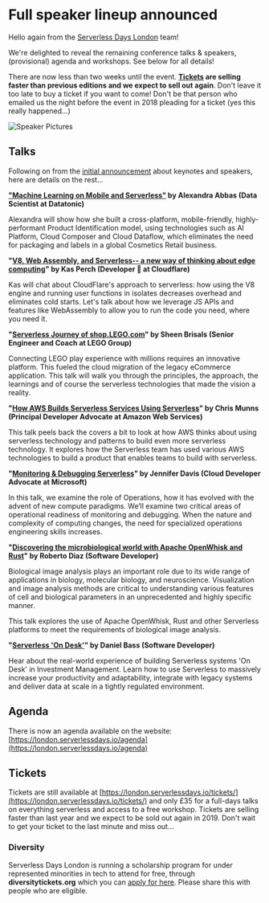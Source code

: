 # Full speaker lineup announced

Hello again from the [Serverless Days London](https://london.serverlessdays.io) team!

We're delighted to reveal the remaining conference talks & speakers, (provisional) agenda and workshops. See below for all details!

There are now less than two weeks until the event. **[Tickets](https://london.serverlessdays.io/tickets/) are selling faster than previous editions and we expect to sell out again**.  Don't leave it too late to buy a ticket if you want to come! Don't be that person who emailed us the night before the event in 2018 pleading for a ticket (yes this really happened...)

![Speaker Pictures](https://res.cloudinary.com/serverlessdays/image/upload/v1561969028/London/2019/speaker_lineup.jpg)

## Talks

Following on from the [initial announcement](https://london.serverlessdays.io/news/keynote-speakers-2019/) about keynotes and speakers, here are details on the rest...

**["Machine Learning on Mobile and Serverless"](https://london.serverlessdays.io/speakers/alexa/) by Alexandra Abbas (Data Scientist at Datatonic)**

Alexandra will show how she built a cross-platform, mobile-friendly, highly-performant Product Identification model, using technologies such as AI Platform, Cloud Composer and Cloud Dataflow, which eliminates the need for packaging and labels in a global Cosmetics Retail business.

**"[V8, Web Assembly, and Serverless-- a new way of thinking about edge computing](https://london.serverlessdays.io/speakers/kas/)" by Kas Perch (Developer 🥑 at Cloudflare)**

Kas will chat about CloudFlare's approach to serverless: how using the V8 engine and running user functions in isolates decreases overhead and eliminates cold starts. Let's talk about how we leverage JS APIs and features like WebAssembly to allow you to run the code you need, where you need it.

**"[Serverless Journey of shop.LEGO.com](https://london.serverlessdays.io/speakers/sheen/)" by Sheen Brisals (Senior Engineer and Coach at LEGO Group)**

Connecting LEGO play experience with millions requires an innovative platform. This fueled the cloud migration of the legacy eCommerce application. This talk will walk you through the principles, the approach, the learnings and of course the serverless technologies that made the vision a reality.

**"[How AWS Builds Serverless Services Using Serverless](https://london.serverlessdays.io/speakers/chrism/)" by Chris Munns (Principal Developer Advocate at Amazon Web Services)**

This talk peels back the covers a  bit to look at how AWS thinks about using serverless technology and  patterns to build even more serverless technology. It explores how the Serverless team has used various AWS technologies to build a product  that enables teams to build with serverless.

**"[Monitoring & Debugging Serverless](https://london.serverlessdays.io/speakers/jennifer/)" by Jennifer Davis (Cloud Developer Advocate at Microsoft)**

In this talk, we examine the role of Operations, how it has evolved with the advent of new compute paradigms. We’ll examine two critical areas of operational readiness of monitoring and debugging. When the nature and complexity of computing changes, the need for specialized operations engineering skills increases.

**"[Discovering the microbiological world with Apache OpenWhisk and Rust](https://london.serverlessdays.io/speakers/roberto/)" by Roberto Diaz (Software Developer)**

Biological image analysis plays an important role due to its wide range of applications in biology, molecular biology, and neuroscience. Visualization and image analysis methods are critical to understanding various features of cell and biological parameters in an unprecedented and highly specific manner.

This talk explores the use of Apache OpenWhisk, Rust and other Serverless platforms to meet the requirements of biological image analysis.

**"[Serverless 'On Desk'](https://london.serverlessdays.io/speakers/dan/)" by Daniel Bass (Software Developer)**

Hear about the real-world experience of building Serverless systems 'On Desk' in Investment Management. Learn how to use Serverless to massively increase your productivity and adaptability, integrate with legacy systems and deliver data at scale in a tightly regulated environment.

## Agenda

There is now an agenda available on the website: [https://london.serverlessdays.io/agenda](https://london.serverlessdays.io/agenda)

## Tickets

Tickets are still available at [https://london.serverlessdays.io/tickets/](https://london.serverlessdays.io/tickets/) and only £35 for a full-days talks on everything serverless and access to a free workshop. Tickets are selling faster than last year and we expect to be sold out again in 2019. Don't wait to get your ticket to the last minute and miss out...

### Diversity

Serverless Days London is running a scholarship program for under represented minorities in tech to attend for free, through **diversitytickets.org** which you can [apply for here](https://diversitytickets.org/en/events/420). Please share this with people who are eligible. 

